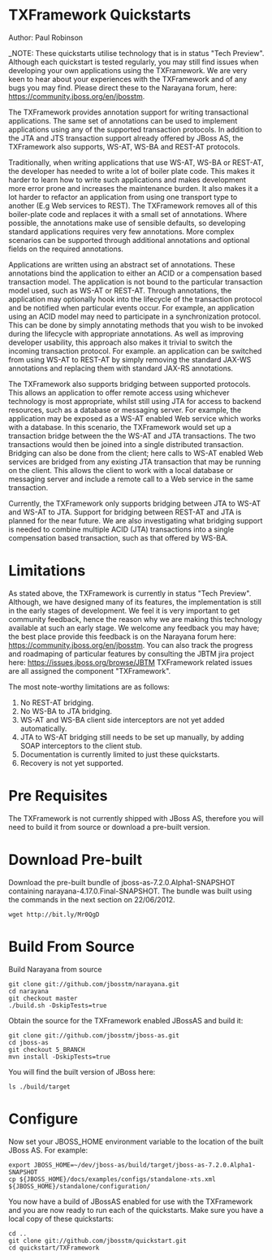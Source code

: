TXFramework Quickstarts
=======================
Author: Paul Robinson

_NOTE: These quickstarts utilise technology that is in status "Tech Preview". Although each quickstart is tested regularly, you may still find issues when developing your own applications using the TXFramework. We are very keen to hear about your experiences with the TXFramework and of any bugs you may find. Please direct these to the Narayana forum, here: https://community.jboss.org/en/jbosstm.

The TXFramework provides annotation support for writing transactional applications. The same set of annotations can be used to
implement applications using any of the supported transaction protocols. In addition to the JTA and JTS transaction
support already offered by JBoss AS, the TXFramework also supports, WS-AT, WS-BA and REST-AT protocols.

Traditionally, when writing applications that use WS-AT, WS-BA or REST-AT, the developer has needed to write a lot of boiler
plate code. This makes it harder to learn how to write such applications and makes development more error prone and
increases the maintenance burden. It also makes it a lot harder to refactor an application from using one transport type
to another (E.g Web services to REST). The TXFramework removes all of this boiler-plate code and replaces it with a small set
of annotations. Where possible, the annotations make use of sensible defaults, so developing standard applications
requires very few annotations. More complex scenarios can be supported through additional annotations and optional fields
on the required annotations.

Applications are written using an abstract set of annotations. These annotations bind the application to either an ACID or a
compensation based transaction model. The application is not bound to the particular transaction model used, such as WS-AT
or REST-AT. Through annotations, the application may optionally hook into the lifecycle of the transaction protocol and
be notified when particular events occur. For example, an application using an ACID model may need to participate in a
synchronization protocol. This can be done by simply annotating methods that you wish to be invoked during the
lifecycle with appropriate annotations. As well as improving developer usability, this approach also makes it trivial to
switch the incoming transaction protocol. For example. an application can be switched from using WS-AT to REST-AT by simply
removing the standard JAX-WS annotations and replacing them with standard JAX-RS annotations.

The TXFramework also supports bridging between supported protocols. This allows an application to offer remote access
using whichever technology is most appropriate, whilst still using JTA for access to backend resources, such as a database
or messaging server. For example, the application may be exposed as a WS-AT enabled Web service which works with
a database. In this scenario, the TXFramework would set up a transaction bridge between the the WS-AT and JTA transactions.
The two transactions would then be joined into a single distributed transaction. Bridging can also be done from the client;
here calls to WS-AT enabled Web services are bridged from any existing JTA transaction that may be running on the client.
This allows the client to work with a local database or messaging server and include a remote call to a Web service in the
same transaction. 

Currently, the TXFramework only supports bridging between JTA to WS-AT and WS-AT to JTA. Support for bridging between
REST-AT and JTA is planned for the near future. We are also investigating what bridging support is needed to combine
multiple ACID (JTA) transactions into a single compensation based transaction, such as that offered by WS-BA.


Limitations
===========

As stated above, the TXFramework is currently in status "Tech Preview". Although, we have designed many of its features,
the implementation is still in the early stages of development. We feel it is very important to get community feedback,
hence the reason why we are making this technology available at such an early stage. We welcome any feedback you may have;
the best place provide this feedback is on the Narayana forum here: https://community.jboss.org/en/jbosstm. You can also
track the progress and roadmaping of particular features by consulting the JBTM jira project here: https://issues.jboss.org/browse/JBTM
TXFramework related issues are all assigned the component "TXFramework". 

The most note-worthy limitations are as follows:

1. No REST-AT bridging.
2. No WS-BA to JTA bridging.
3. WS-AT and WS-BA client side interceptors are not yet added automatically.
4. JTA to WS-AT bridging still needs to be set up manually, by adding SOAP interceptors to the client stub.
5. Documentation is currently limited to just these quickstarts.
6. Recovery is not yet supported.

Pre Requisites
==============

The TXFramework is not currently shipped with JBoss AS, therefore you will need to build it from source or download a pre-built version. 


Download Pre-built
==================

Download the pre-built bundle of jboss-as-7.2.0.Alpha1-SNAPSHOT containing narayana-4.17.0.Final-SNAPSHOT. The bundle was built using the commands in the next section on 22/06/2012.

    wget http://bit.ly/Mr0QgD


Build From Source
=================

Build Narayana from source

    git clone git://github.com/jbosstm/narayana.git
    cd narayana
    git checkout master
    ./build.sh -DskipTests=true

Obtain the source for the TXFramework enabled JBossAS and build it:

    git clone git://github.com/jbosstm/jboss-as.git
    cd jboss-as
    git checkout 5_BRANCH
    mvn install -DskipTests=true

You will find the built version of JBoss here:

    ls ./build/target


Configure
=========

Now set your JBOSS_HOME environment variable to the location of the built JBoss AS. For example:

    export JBOSS_HOME=~/dev/jboss-as/build/target/jboss-as-7.2.0.Alpha1-SNAPSHOT
    cp ${JBOSS_HOME}/docs/examples/configs/standalone-xts.xml ${JBOSS_HOME}/standalone/configuration/

You now have a build of JBossAS enabled for use with the TXFramework and you are now ready to run each of the quickstarts. Make sure you have a local copy of these quickstarts:

    cd ..
    git clone git://github.com/jbosstm/quickstart.git
    cd quickstart/TXFramework
